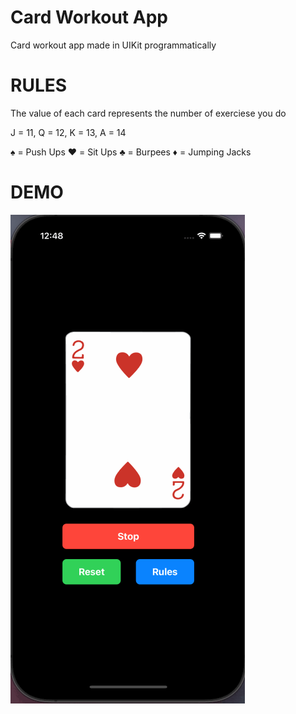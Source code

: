 # Card Workout App

Card workout app made in UIKit programmatically 

# RULES

The value of each card represents the number of exerciese you do

J = 11, Q = 12, K = 13, A = 14

♠️ = Push Ups
 ❤️ = Sit Ups
 ♣️ = Burpees
 ♦️ = Jumping Jacks

# DEMO

<img src='demogif.gif' title='Demo Walkthrough' width='' alt='Demo Walkthrough' />
